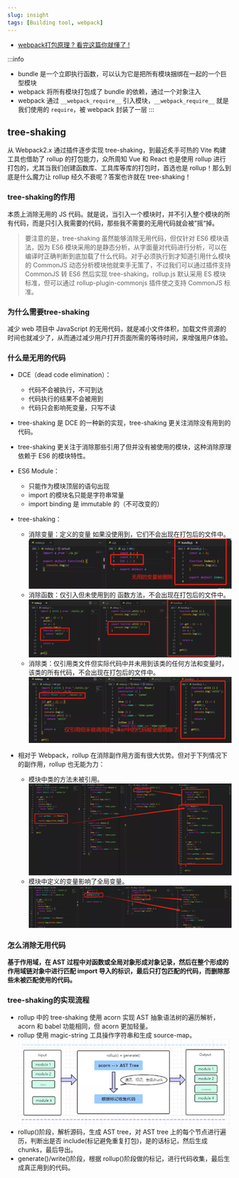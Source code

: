 ```yaml
---
slug: insight
tags: [Building tool, webpack]
---
```


- [webpack打包原理 ? 看完这篇你就懂了 !](https://segmentfault.com/a/1190000021494964)

:::info
- bundle 是一个立即执行函数，可以认为它是把所有模块捆绑在一起的一个巨型模块
- webpack 将所有模块打包成了 bundle 的依赖，通过一个对象注入
- webpack 通过 `__webpack_require__` 引入模块，`__webpack_require__` 就是我们使用的 `require`，被 webpack 封装了一层
:::

## tree-shaking
从 Webpack2.x 通过插件逐步实现 tree-shaking，到最近炙手可热的 Vite 构建工具也借助了 rollup 的打包能力，众所周知 Vue 和 React 也是使用 rollup 进行打包的，尤其当我们创建函数库、工具库等库的打包时，首选也是 rollup！那么到底是什么魔力让 rollup 经久不衰呢？答案也许就在 tree-shaking！

### tree-shaking的作用
本质上消除无用的 JS 代码。就是说，当引入一个模块时，并不引入整个模块的所有代码，而是只引入我需要的代码，那些我不需要的无用代码就会被”摇“掉。
> 要注意的是，tree-shaking 虽然能够消除无用代码，但仅针对 ES6 模块语法，因为 ES6 模块采用的是静态分析，从字面量对代码进行分析，可以在编译时正确判断到底加载了什么代码。对于必须执行到才知道引用什么模块的 CommonJS 动态分析模块他就束手无策了，不过我们可以通过插件支持 CommonJS 转 ES6 然后实现 tree-shaking。rollup.js 默认采用 ES 模块标准，但可以通过 rollup-plugin-commonjs 插件使之支持 CommonJS 标准。

### 为什么需要tree-shaking
减少 web 项目中 JavaScript 的无用代码，就是减小文件体积，加载文件资源的时间也就减少了，从而通过减少用户打开页面所需的等待时间，来增强用户体验。

### 什么是无用的代码
- DCE（dead code elimination）：
  - 代码不会被执行，不可到达
  - 代码执行的结果不会被用到
  - 代码只会影响死变量，只写不读

- tree-shaking 是 DCE 的一种新的实现，tree-shaking 更关注消除没有用到的代码。
- tree-shaking 更关注于消除那些引用了但并没有被使用的模块，这种消除原理依赖于 ES6 的模块特性。
- ES6 Module：
  - 只能作为模块顶层的语句出现
  - import 的模块名只能是字符串常量
  - import binding 是 immutable 的（不可改变的）

- tree-shaking：
  - 消除变量：定义的变量 如果没使用到，它们不会出现在打包后的文件中。![tree-shaking](../img/tree-shaking1.png)
  - 消除函数：仅引入但未使用到的 函数方法，不会出现在打包后的文件中。![tree-shaking](../img/tree-shaking2.png)
  - 消除类：仅引用类文件但实际代码中并未用到该类的任何方法和变量时，该类的所有代码，不会出现在打包后的文件中。![tree-shaking](../img/tree-shaking3.png)

- 相对于 Webpack，rollup 在消除副作用方面有很大优势。但对于下列情况下的副作用，rollup 也无能为力：
  - 模块中类的方法未被引用。![tree-shaking](../img/tree-shaking4.png)
  - 模块中定义的变量影响了全局变量。![tree-shaking](../img/tree-shaking5.png)

### 怎么消除无用代码
**基于作用域，在 AST 过程中对函数或全局对象形成对象记录，然后在整个形成的作用域链对象中进行匹配 import 导入的标识，最后只打包匹配的代码，而删除那些未被匹配使用的代码。**

### tree-shaking的实现流程
- rollup 中的 tree-shaking 使用 acorn 实现 AST 抽象语法树的遍历解析，acorn 和 babel 功能相同，但 acorn 更加轻量。
- rollup 使用 magic-string 工具操作字符串和生成 source-map。
![rollup_tree-shaking](../img/rollup_tree-shaking.png)
- rollup()阶段，解析源码，生成 AST tree，对 AST tree 上的每个节点进行遍历，判断出是否 include(标记避免重复打包)，是的话标记，然后生成 chunks，最后导出。
- generate()/write()阶段，根据 rollup()阶段做的标记，进行代码收集，最后生成真正用到的代码。
